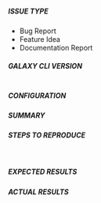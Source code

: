 <!---
Verify first that your issue/request is not already reported on GitHub.
 -->

##### ISSUE TYPE
<!--- Pick one below and delete the rest -->
 - Bug Report
 - Feature Idea
 - Documentation Report

##### GALAXY CLI VERSION
<!--- Paste, BELOW THIS COMMENT, verbatim output from "ansible-galaxy version" between quotes below -->
```

```

##### CONFIGURATION
<!--- If using an ansible.cfg file, list the contents of that file here"
Otherwise, mention any settings you have changed/added/removed in ansible.cfg
(or using the ANSIBLE_* environment variables).-->

##### SUMMARY
<!--- Explain the problem briefly -->

##### STEPS TO REPRODUCE
<!--- For bugs, show exactly how to reproduce the problem, using a minimal test-case.
For new features, show how the feature would be used. -->

<!--- Paste example commands between quotes below -->
```bash

```

<!-- If using a requirements.yml file, paste the contents of that file between the quotes below --->
```yml

``` 

<!--- You can also paste gist.github.com links for larger files -->

##### EXPECTED RESULTS
<!--- What did you expect to happen when running the steps above? -->

##### ACTUAL RESULTS
<!--- What actually happened? If possible run with extra verbosity (-vvvv) -->

<!--- Paste verbatim command output between quotes below -->
```

```
